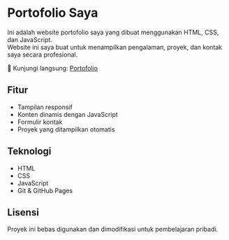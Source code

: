 # Portofolio Saya

Ini adalah website portofolio saya yang dibuat menggunakan HTML, CSS, dan JavaScript.  
Website ini saya buat untuk menampilkan pengalaman, proyek, dan kontak saya secara profesional.

🔗 Kunjungi langsung: [Portofolio](https://alliandaw1st.github.io/portofolio/)

## Fitur
- Tampilan responsif
- Konten dinamis dengan JavaScript
- Formulir kontak
- Proyek yang ditampilkan otomatis

## Teknologi
- HTML
- CSS
- JavaScript
- Git & GitHub Pages

## Lisensi
Proyek ini bebas digunakan dan dimodifikasi untuk pembelajaran pribadi.
